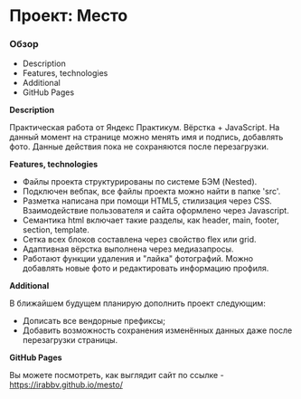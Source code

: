 # Проект: Место

### Обзор
* Description
* Features, technologies 
* Additional
* GitHub Pages

**Description**

Практическая работа от Яндекс Практикум. Вёрстка + JavaScript. На данный момент на странице можно менять имя и подпись, добавлять фото. Данные действия пока не сохраняются после перезагрузки.

**Features, technologies**

* Файлы проекта структурированы по системе БЭМ (Nested).
* Подключен вебпак, все файлы проекта можно найти в папке 'src'.
* Разметка написана при помощи HTML5, стилизация через CSS. Взаимодействие пользователя и сайта оформлено через Javascript.
* Семантика html включает такие разделы, как header, main, footer, section, template.
* Сетка всех блоков составлена через свойство flex или grid.
* Адаптивная вёрстка выполнена через медиазапросы.
* Работают функции удаления и "лайка" фотографий. Можно добавлять новые фото и редактировать информацию профиля.

**Additional**

В ближайшем будущем планирую дополнить проект следующим:
* Дописать все вендорные префиксы;
* Добавить возможность сохранения изменённых данных даже после перезагрузки страницы.

**GitHub Pages**

Вы можете посмотреть, как выглядит сайт по ссылке - https://irabbv.github.io/mesto/